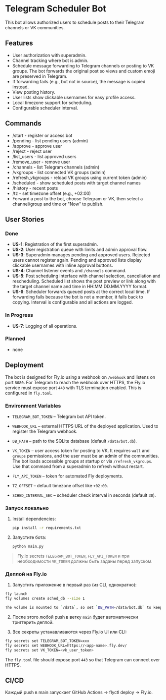 # Telegram Scheduler Bot

This bot allows authorized users to schedule posts to their Telegram channels or VK communities.

## Features
- User authorization with superadmin.
- Channel tracking where bot is admin.
- Schedule message forwarding to Telegram channels or posting to VK groups. The bot forwards the original post so views and custom emoji are preserved in Telegram.
- If forwarding fails (e.g., bot not in source), the message is copied instead.
- View posting history.
- User lists show clickable usernames for easy profile access.
- Local timezone support for scheduling.
- Configurable scheduler interval.


## Commands
- /start - register or access bot
- /pending - list pending users (admin)
- /approve <id> - approve user
- /reject <id> - reject user
- /list_users - list approved users
- /remove_user <id> - remove user
- /channels - list Telegram channels (admin)
- /vkgroups - list connected VK groups (admin)
- /refresh_vkgroups - reload VK groups using current token (admin)
- /scheduled - show scheduled posts with target channel names
- /history - recent posts
- /tz <offset> - set timezone offset (e.g., +02:00)
- Forward a post to the bot, choose Telegram or VK, then select a channel/group and time or "Now" to publish.

## User Stories

### Done
- **US-1**: Registration of the first superadmin.
- **US-2**: User registration queue with limits and admin approval flow.
- **US-3**: Superadmin manages pending and approved users. Rejected users cannot
  register again. Pending and approved lists display clickable usernames with
  inline approval buttons.
- **US-4**: Channel listener events and `/channels` command.
- **US-5**: Post scheduling interface with channel selection, cancellation and rescheduling. Scheduled list shows the post preview or link along with the target channel name and time in HH:MM DD.MM.YYYY format.
 - **US-6**: Scheduler forwards queued posts at the correct local time. If forwarding fails because the bot is not a member, it falls back to copying. Interval is configurable and all actions are logged.

### In Progress
- **US-7**: Logging of all operations.

### Planned
- none

## Deployment
The bot is designed for Fly.io using a webhook on `/webhook` and listens on port `8080`.
For Telegram to reach the webhook over HTTPS, the Fly.io service must expose port `443` with TLS termination enabled. This is configured in `fly.toml`.

### Environment Variables
- `TELEGRAM_BOT_TOKEN` – Telegram bot API token.

- `WEBHOOK_URL` – external HTTPS URL of the deployed application. Used to register the Telegram webhook.

- `DB_PATH` – path to the SQLite database (default `/data/bot.db`).
- `VK_TOKEN` – user access token for posting to VK. It requires `wall` and `groups` permissions, and the user must be an admin of the communities. The bot loads accessible groups at startup or via `/refresh_vkgroups`. Use that command from a superadmin to refresh without restart.
- `FLY_API_TOKEN` – token for automated Fly deployments.
- `TZ_OFFSET` – default timezone offset like `+02:00`.
- `SCHED_INTERVAL_SEC` – scheduler check interval in seconds (default `30`).

### Запуск локально
1. Install dependencies:
   ```bash
   pip install -r requirements.txt
   ```
2. Запустите бота:
   ```bash
   python main.py
   ```

> Fly.io secrets `TELEGRAM_BOT_TOKEN`, `FLY_API_TOKEN` и при необходимости `VK_TOKEN` должны быть заданы перед запуском.


### Деплой на Fly.io

1. Запустить приложение в первый раз (из CLI, однократно):

```bash
fly launch
fly volumes create sched_db --size 1

The volume is mounted to `/data`, so set `DB_PATH=/data/bot.db` to keep data between deployments.


```

2. После этого любой push в ветку `main` будет автоматически триггерить деплой.

3. Все секреты устанавливаются через Fly.io UI или CLI:

```bash
fly secrets set TELEGRAM_BOT_TOKEN=xxx
fly secrets set WEBHOOK_URL=https://<app-name>.fly.dev/
fly secrets set VK_TOKEN=<vk_user_token>
```

The `fly.toml` file should expose port `443` so that Telegram can connect over HTTPS.

## CI/CD
Каждый push в main запускает GitHub Actions → flyctl deploy → Fly.io.

